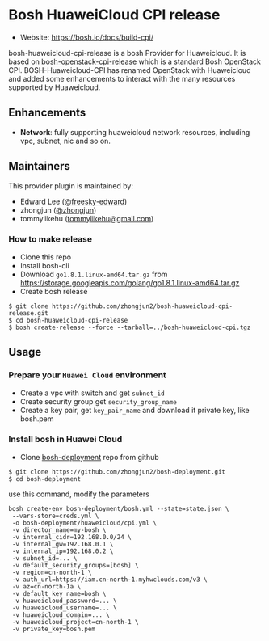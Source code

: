 Bosh HuaweiCloud CPI release
==============================

- Website: https://bosh.io/docs/build-cpi/

bosh-huaweicloud-cpi-release is a bosh Provider for Huaweicloud.
It is based on [bosh-openstack-cpi-release](https://github.com/cloudfoundry-incubator/bosh-openstack-cpi-release)
which is a standard Bosh OpenStack CPI. BOSH-Huaweicloud-CPI has renamed OpenStack with Huaweicloud
and added some enhancements to interact with the many resources supported by Huaweicloud.


## Enhancements

- **Network**: fully supporting huaweicloud network resources, including vpc, subnet, nic and so on.

Maintainers
-----------

This provider plugin is maintained by:

* Edward Lee ([@freesky-edward](https://github.com/freesky-edward))
* zhongjun ([@zhongjun](https://github.com/zhongjun2))
* tommylikehu ([tommylikehu@gmail.com](https://github.com/TommyLike))


### How to make release

- Clone this repo
- Install bosh-cli
- Download `go1.8.1.linux-amd64.tar.gz` from https://storage.googleapis.com/golang/go1.8.1.linux-amd64.tar.gz
- Create bosh release

```
$ git clone https://github.com/zhongjun2/bosh-huaweicloud-cpi-release.git
$ cd bosh-huaweicloud-cpi-release
$ bosh create-release --force --tarball=../bosh-huaweicloud-cpi.tgz
```

## Usage

### Prepare your `Huawei Cloud` environment

- Create a vpc with switch and get `subnet_id`
- Create security group get `security_group_name`
- Create a key pair, get `key_pair_name` and download it private key, like bosh.pem

### Install bosh in Huawei Cloud

- Clone [bosh-deployment](https://github.com/zhongjun2/bosh-deployment) repo from github

```
$ git clone https://github.com/zhongjun2/bosh-deployment.git
$ cd bosh-deployment
```

use this command, modify the parameters

```
bosh create-env bosh-deployment/bosh.yml --state=state.json \
 --vars-store=creds.yml \
 -o bosh-deployment/huaweicloud/cpi.yml \
 -v director_name=my-bosh \
 -v internal_cidr=192.168.0.0/24 \
 -v internal_gw=192.168.0.1 \
 -v internal_ip=192.168.0.2 \
 -v subnet_id=... \
 -v default_security_groups=[bosh] \
 -v region=cn-north-1 \
 -v auth_url=https://iam.cn-north-1.myhwclouds.com/v3 \
 -v az=cn-north-1a \
 -v default_key_name=bosh \
 -v huaweicloud_password=... \
 -v huaweicloud_username=... \
 -v huaweicloud_domain=... \
 -v huaweicloud_project=cn-north-1 \
 -v private_key=bosh.pem
```

